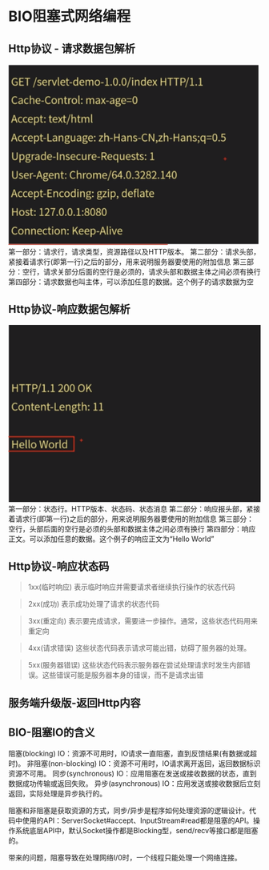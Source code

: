# BIO阻塞式网络编程
## Http协议 - 请求数据包解析
![请求数据包](_v_images/20190530001258352_106263667.png)
第一部分：请求行，请求类型，资源路径以及HTTP版本。
第二部分：请求头部，紧接着请求行(即第一行)之后的部分，用来说明服务器要使用的附加信息
第三部分：空行，请求关部分后面的空行是必须的，请求头部和数据主体之间必须有换行
第四部分：请求数据也叫主体，可以添加任意的数据。这个例子的请求数据为空

## Http协议-响应数据包解析
![响应数据包分析](_v_images/20190530002138230_732637067.png)
第一部分：状态行。HTTP版本、状态码、状态消息
第二部分：响应报头部，紧接着请求行(即第一行)之后的部分，用来说明服务器要使用的附加信息
第三部分：空行，头部后面的空行是必须的头部和数据主体之间必须有换行
第四部分：响应正文。可以添加任意的数据。这个例子的响应正文为“Hello World”

## Http协议-响应状态码
>1xx(临时响应)
>表示临时响应并需要请求者继续执行操作的状态代码

>2xx(成功)
>表示成功处理了请求的状态代码

>3xx(重定向)
>表示要完成请求，需要进一步操作。通常，这些状态代码用来重定向

>4xx(请求错误)
>这些状态代码表示请求可能出错，妨碍了服务器的处理。

>5xx(服务器错误)
>这些状态代码表示服务器在尝试处理请求时发生内部错误。这些错误可能是服务器本身的错误，而不是请求出错

## 服务端升级版-返回Http内容
## BIO-阻塞IO的含义
阻塞(blocking) IO：资源不可用时，IO请求一直阻塞，直到反馈结果(有数据或超时)。
非阻塞(non-blocking) IO：资源不可用时，IO请求离开返回，返回数据标识资源不可用。
同步(synchronous) IO：应用阻塞在发送或接收数据的状态，直到数据成功传输或返回失败。
异步(asynchronous) IO：应用发送或接收数据后立刻返回，实际处理是异步执行的。


阻塞和非阻塞是获取资源的方式，同步/异步是程序如何处理资源的逻辑设计。代码中使用的API：ServerSocket#accept、InputStream#read都是阻塞的API。操作系统底层API中，默认Socket操作都是Blocking型，send/recv等接口都是阻塞的。


带来的问题，阻塞导致在处理网络I/0时，一个线程只能处理一个网络连接。